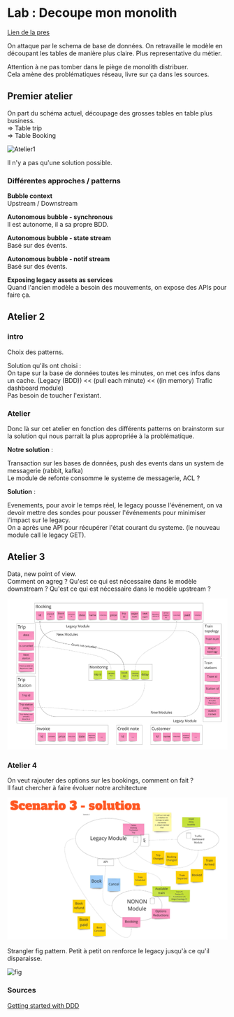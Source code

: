 # Lab : Decoupe mon monolith

[Lien de la pres](./splitmymonolith-devoxx-220422110755.pdf)

On attaque par le schema de base de données.
On retravaille le modèle en découpant les tables de manière plus claire. Plus representative du métier.  

Attention à ne pas tomber dans le piège de monolith distribuer.  
Cela amène des problématiques réseau, livre sur ça dans les sources.  

## Premier atelier

On part du schéma actuel, découpage des grosses tables en table plus business.  
=> Table trip  
=> Table Booking  

![Atelier1](./IMG_0301.HEIC)

Il n'y a pas qu'une solution possible.

### Différentes approches / patterns

**Bubble context**  
Upstream / Downstream

**Autonomous bubble - synchronous**  
Il est autonome, il a sa propre BDD.

**Autonomous bubble - state stream**  
Basé sur des évents.

**Autonomous bubble - notif stream**  
Basé sur des évents.

**Exposing legacy assets as services**  
Quand l'ancien modèle a besoin des mouvements, on expose des APIs pour faire ça.

## Atelier 2

### intro

Choix des patterns.

Solution qu'ils ont choisi :   
On tape sur la base de données toutes les minutes, on met ces infos dans un cache.
(Legacy (BDD)) << (pull each minute) << ((in memory) Trafic dashboard module)  
Pas besoin de toucher l'existant.  

### Atelier

Donc là sur cet atelier en fonction des différents patterns on brainstorm sur la solution qui nous parrait la plus appropriée à la problématique.  

**Notre solution** :  

Transaction sur les bases de données, push des events dans un system de messagerie (rabbit, kafka)  
Le module de refonte consomme le systeme de messagerie, ACL ? 

**Solution** :

Evenements, pour avoir le temps réel, le legacy pousse l'événement, on va devoir mettre des sondes pour pousser l'événements pour minimiser l'impact sur le legacy.  
On a après une API pour récupérer l'état courant du systeme. (le nouveau module call le legacy GET).

## Atelier 3

Data, new point of view.  
Comment on agreg ? Qu'est ce qui est nécessaire dans le modèle downstream ? Qu'est ce qui est nécessaire dans le modèle upstream ?

![img.png](img.png)

### Atelier 4

On veut rajouter des options sur les bookings, comment on fait ?  
Il faut chercher à faire évoluer notre architecture

![img_1.png](img_1.png)

Strangler fig pattern. Petit à petit on renforce le legacy jusqu'à ce qu'il disparaisse.

![fig](https://w2j6m4k9.rocketcdn.me/wp-content/uploads/2019/09/Strangler-Tree-Header-Big.png)


### Sources 

[Getting started with DDD](https://www.youtube.com/watch?v=ZbnF0Dn6dAA)

